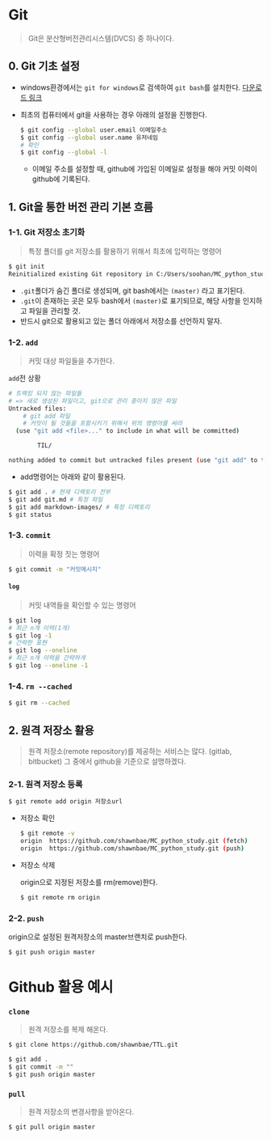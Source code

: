 # Git

>  Git은 분산형버전관리시스템(DVCS) 중 하나이다.

## 0. Git 기초 설정

* windows환경에서는 `git for windows`로 검색하여 `git bash`를 설치한다. [다운로드 링크](https://gitforwindows.org/)

* 최초의 컴퓨터에서 git을 사용하는 경우 아래의 설정을 진행한다.

  ```bash
  $ git config --global user.email 이메일주소
  $ git config --global user.name 유저네임
  # 확인
  $ git config --global -l
  ```

  * 이메일 주소를 설정할 때, github에 가입된 이메일로 설정을 해야 커밋 이력이 github에 기록된다.

## 1. Git을 통한 버전 관리 기본 흐름

### 1-1. Git 저장소 초기화

> 특정 폴더를 git 저장소를 활용하기 위해서 최초에 입력하는 명령어

```bash
$ git init
Reinitialized existing Git repository in C:/Users/soohan/MC_python_study/.git/
```

* `.git`폴더가 숨긴 폴더로 생성되며, git bash에서는  `(master)` 라고 표기된다.
* `.git`이 존재하는 곳은 모두 bash에서 `(master)`로 표기되므로, 해당 사항을 인지하고 파일을 관리할 것.
* 반드시 git으로 활용되고 있는 폴더 아래에서 저장소를 선언하지 말자.

### 1-2. `add`

> 커밋 대상 파일들을 추가한다.

`add`전 상황

```bash
# 트랙킹 되지 않는 파일들
# => 새로 생성된 파일이고, git으로 관리 중이지 않은 파일
Untracked files:
	# git add 파일
	# 커밋이 될 것들을 포함시키기 위해서 위의 명령어를 써라
  (use "git add <file>..." to include in what will be committed)

        TIL/

nothing added to commit but untracked files present (use "git add" to track)
```

* add명령어는 아래와 같이 활용된다.

```bash
$ git add . # 현재 디렉토리 전부
$ git add git.md # 특정 파일
$ git add markdown-images/ # 특정 디렉토리
$ git status
```

### 1-3. `commit`

> 이력을 확정 짓는 명령어

```bash
$ git commit -m "커밋메시지"
```

#### `log` 

> 커밋 내역들을 확인할 수 있는 명령어

```bash
$ git log
# 최근 n개 이력(1개)
$ git log -1
# 간략한 표현
$ git log --oneline
# 최근 n개 이력을 간략하게
$ git log --oneline -1
```

### 1-4. `rm --cached`

```bash
$ git rm --cached
```

## 2. 원격 저장소 활용

> 원격 저장소(remote repository)를 제공하는 서비스는 많다. (gitlab, bitbucket) 그 중에서 github을 기준으로 설명하겠다.

### 2-1. 원격 저장소 등록

```bash
$ git remote add origin 저장소url
```

* 저장소 확인

  ```bash
  $ git remote -v
  origin  https://github.com/shawnbae/MC_python_study.git (fetch)
  origin  https://github.com/shawnbae/MC_python_study.git (push)
  ```

* 저장소 삭제

  origin으로 지정된 저장소를 rm(remove)한다.

  ```bash
  $ git remote rm origin
  ```

### 2-2. `push`

origin으로 설정된 원격저장소의 master브랜치로 push한다.

```bash
$ git push origin master
```

# Github 활용 예시

### `clone`

> 원격 저장소를 복제 해온다.

```bash
$ git clone https://github.com/shawnbae/TTL.git
```

```bash
$ git add .
$ git commit -m ""
$ git push origin master
```

### `pull`

> 원격 저장소의 변경사항을 받아온다.

```bash
$ git pull origin master
```



